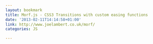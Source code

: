 ```yaml
---
layout: bookmark
title: Morf.js - CSS3 Transitions with custom easing functions
date: '2013-02-11T14:14:58+01:00'
link: http://www.joelambert.co.uk/morf/
categories: JS

---
```

